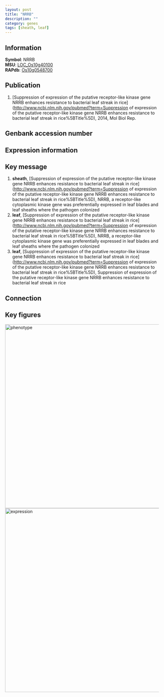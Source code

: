```yaml
---
layout: post
title: "NRRB"
description: ""
category: genes
tags: [sheath, leaf]
---
```


## Information
__Symbol__: NRRB  
__MSU__: [LOC_Os10g40100](http://rice.plantbiology.msu.edu/cgi-bin/ORF_infopage.cgi?orf=LOC_Os10g40100)  
__RAPdb__: [Os10g0548700](http://rapdb.dna.affrc.go.jp/viewer/gbrowse_details/irgsp1?name=Os10g0548700)  

## Publication
1. [Suppression of expression of the putative receptor-like kinase gene NRRB enhances resistance to bacterial leaf streak in rice](http://www.ncbi.nlm.nih.gov/pubmed?term=Suppression of expression of the putative receptor-like kinase gene NRRB enhances resistance to bacterial leaf streak in rice%5BTitle%5D), 2014, Mol Biol Rep.

## Genbank accession number

## Expression information

## Key message
1. __sheath__, [Suppression of expression of the putative receptor-like kinase gene NRRB enhances resistance to bacterial leaf streak in rice](http://www.ncbi.nlm.nih.gov/pubmed?term=Suppression of expression of the putative receptor-like kinase gene NRRB enhances resistance to bacterial leaf streak in rice%5BTitle%5D),  NRRB, a receptor-like cytoplasmic kinase gene was preferentially expressed in leaf blades and leaf sheaths where the pathogen colonized
2. __leaf__, [Suppression of expression of the putative receptor-like kinase gene NRRB enhances resistance to bacterial leaf streak in rice](http://www.ncbi.nlm.nih.gov/pubmed?term=Suppression of expression of the putative receptor-like kinase gene NRRB enhances resistance to bacterial leaf streak in rice%5BTitle%5D),  NRRB, a receptor-like cytoplasmic kinase gene was preferentially expressed in leaf blades and leaf sheaths where the pathogen colonized
3. __leaf__, [Suppression of expression of the putative receptor-like kinase gene NRRB enhances resistance to bacterial leaf streak in rice](http://www.ncbi.nlm.nih.gov/pubmed?term=Suppression of expression of the putative receptor-like kinase gene NRRB enhances resistance to bacterial leaf streak in rice%5BTitle%5D), Suppression of expression of the putative receptor-like kinase gene NRRB enhances resistance to bacterial leaf streak in rice

## Connection

## Key figures
<img src="http://ricencode.github.io/images/NRRB.pheno.png" alt="phenotype"  style="width: 600px;"/>

<img src="http://ricencode.github.io/images/NRRB.exp.png" alt="expression"  style="width: 600px;"/>



